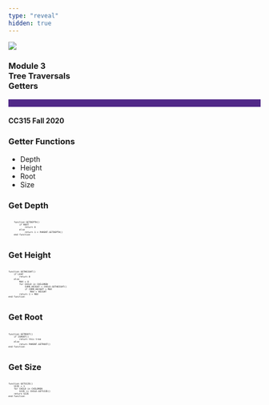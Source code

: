 ```yaml
---
type: "reveal"
hidden: true
---
```


<section>
<img class="stretch plain" src="/images/core-logo-on-white.png">
<h3> Module 3 <br> Tree Traversals <br> Getters </h3>
<hr style="height:15px;color:512888;background-color:512888;">
<h4>CC315 Fall 2020</h4>
</section>

<section>
<h3> Getter Functions </h3>
<ul>
<li> Depth </li>
<li> Height </li>
<li> Root </li>
<li> Size </li>
</ul>
</section>

<section>
<h3> Get Depth </h3>
<pre class="" style="font-size: .38em; width: 54%"><code class="python">
    function GETDEPTH()
        if ROOT
            return 0
        else 
            return 1 + PARENT.GETDEPTH()
    end function
 </code></pre>
</section>

<section>
<h3> Get Height </h3>
<pre class="" style="font-size: .38em; width: 54%"><code class="python">
function GETHEIGHT()
    if LEAF
        return 0
    else 
        MAX = 0
        for CHILD in CHILDREN
            CURR_HEIGHT = CHILD.GETHEIGHT()
            if CURR_HEIGHT > MAX
                MAX = HEIGHT
        return 1 + MAX
end function
 </code></pre>
</section>

<section>
<h3> Get Root </h3>
<pre class="" style="font-size: .38em; width: 54%"><code class="python">
function GETROOT()
    if ISROOT()
        return this tree
    else
        return PARENT.GETROOT()
end function
 </code></pre>
</section>

<section>
<h3> Get Size </h3>
<pre class="" style="font-size: .38em; width: 54%"><code class="python">
function GETSIZE()
    SIZE = 1
    for CHILD in CHILDREN
        SIZE += CHILD.GETSIZE()
    return SIZE
end function
 </code></pre>
</section>